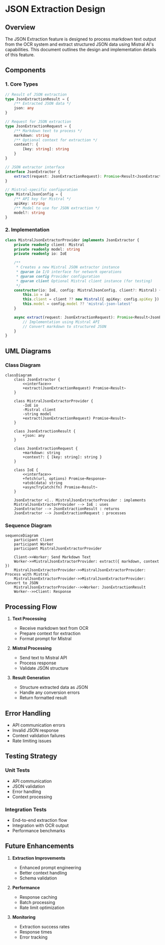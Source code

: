 # JSON Extraction Design

## Overview

The JSON Extraction feature is designed to process markdown text output from the OCR system and extract structured JSON data using Mistral AI's capabilities. This document outlines the design and implementation details of this feature.

## Components

### 1. Core Types

```typescript
// Result of JSON extraction
type JsonExtractionResult = {
    /** Extracted JSON data */
    json: any
}

// Request for JSON extraction
type JsonExtractionRequest = {
    /** Markdown text to process */
    markdown: string
    /** Optional context for extraction */
    context?: {
        [key: string]: string
    }
}

// JSON extractor interface
interface JsonExtractor {
    extract(request: JsonExtractionRequest): Promise<Result<JsonExtractionResult, Error>>
}

// Mistral-specific configuration
type MistralJsonConfig = {
    /** API key for Mistral */
    apiKey: string
    /** Model to use for JSON extraction */
    model?: string
}
```

### 2. Implementation

```typescript
class MistralJsonExtractorProvider implements JsonExtractor {
    private readonly client: Mistral
    private readonly model: string
    private readonly io: IoE

    /**
     * Creates a new Mistral JSON extractor instance
     * @param io I/O interface for network operations
     * @param config Provider configuration
     * @param client Optional Mistral client instance (for testing)
     */
    constructor(io: IoE, config: MistralJsonConfig, client?: Mistral) {
        this.io = io
        this.client = client ?? new Mistral({ apiKey: config.apiKey })
        this.model = config.model ?? 'mistral-json-latest'
    }

    async extract(request: JsonExtractionRequest): Promise<Result<JsonExtractionResult, Error>> {
        // Implementation using Mistral API
        // Convert markdown to structured JSON
    }
}
```

## UML Diagrams

### Class Diagram

```mermaid
classDiagram
    class JsonExtractor {
        <<interface>>
        +extract(JsonExtractionRequest) Promise~Result~
    }

    class MistralJsonExtractorProvider {
        -IoE io
        -Mistral client
        -string model
        +extract(JsonExtractionRequest) Promise~Result~
    }

    class JsonExtractionResult {
        +json: any
    }

    class JsonExtractionRequest {
        +markdown: string
        +context?: { [key: string]: string }
    }

    class IoE {
        <<interface>>
        +fetch(url, options) Promise~Response~
        +atob(data) string
        +asyncTryCatch(fn) Promise~Result~
    }

    JsonExtractor <|.. MistralJsonExtractorProvider : implements
    MistralJsonExtractorProvider --> IoE : uses
    JsonExtractor --> JsonExtractionResult : returns
    JsonExtractor --> JsonExtractionRequest : processes
```

### Sequence Diagram

```mermaid
sequenceDiagram
    participant Client
    participant Worker
    participant MistralJsonExtractorProvider

    Client->>Worker: Send Markdown Text
    Worker->>MistralJsonExtractorProvider: extract({ markdown, context })
    MistralJsonExtractorProvider->>MistralJsonExtractorProvider: Process with Mistral
    MistralJsonExtractorProvider->>MistralJsonExtractorProvider: Convert to JSON
    MistralJsonExtractorProvider-->>Worker: JsonExtractionResult
    Worker-->>Client: Response
```

## Processing Flow

1. **Text Processing**
   - Receive markdown text from OCR
   - Prepare context for extraction
   - Format prompt for Mistral

2. **Mistral Processing**
   - Send text to Mistral API
   - Process response
   - Validate JSON structure

3. **Result Generation**
   - Structure extracted data as JSON
   - Handle any conversion errors
   - Return formatted result

## Error Handling

- API communication errors
- Invalid JSON response
- Context validation failures
- Rate limiting issues

## Testing Strategy

### Unit Tests
- API communication
- JSON validation
- Error handling
- Context processing

### Integration Tests
- End-to-end extraction flow
- Integration with OCR output
- Performance benchmarks

## Future Enhancements

1. **Extraction Improvements**
   - Enhanced prompt engineering
   - Better context handling
   - Schema validation

2. **Performance**
   - Response caching
   - Batch processing
   - Rate limit optimization

3. **Monitoring**
   - Extraction success rates
   - Response times
   - Error tracking 